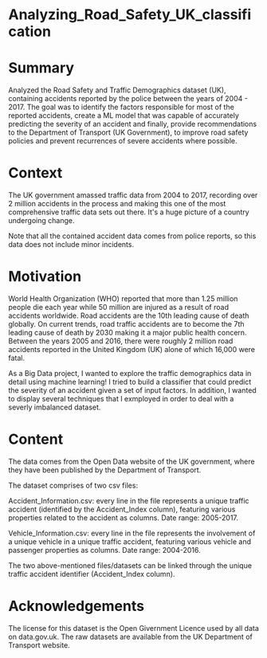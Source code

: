 # Analyzing_Road_Safety_UK_classification

# Summary
Analyzed the Road Safety and Traffic Demographics dataset (UK), containing accidents reported by the police between the years of 2004 - 2017. The goal was to identify the factors responsible for most of the reported accidents, create a ML model that was capable of accurately predicting the severity of an accident and finally, provide recommendations to the Department of Transport (UK Government), to improve road safety policies and prevent recurrences of severe accidents where possible.

# Context
The UK government amassed traffic data from 2004 to 2017, recording over 2 million accidents in the process and making this one of the most comprehensive traffic data sets out there. It's a huge picture of a country undergoing change.

Note that all the contained accident data comes from police reports, so this data does not include minor incidents.

# Motivation
World Health Organization (WHO) reported that more than 1.25 million people die each year while 50 million are injured as a result of road accidents worldwide. Road accidents are the 10th leading cause of death globally. On current trends, road traffic accidents are to become the 7th leading cause of death by 2030 making it a major public health concern. Between the years 2005 and 2016, there were roughly 2 million road accidents reported in the United Kingdom (UK) alone of which 16,000 were fatal.

As a Big Data project, I wanted to explore the traffic demographics data in detail using machine learning! I tried to build a classifier that could predict the severity of an accident given a set of input factors. In addition, I wanted to display several techniques that I exmployed in order to deal with a severly imbalanced dataset.

# Content
The data comes from the Open Data website of the UK government, where they have been published by the Department of Transport.

The dataset comprises of two csv files:

Accident_Information.csv: every line in the file represents a unique traffic accident (identified by the Accident_Index column), featuring various properties related to the accident as columns. Date range: 2005-2017.

Vehicle_Information.csv: every line in the file represents the involvement of a unique vehicle in a unique traffic accident, featuring various vehicle and passenger properties as columns. Date range: 2004-2016.

The two above-mentioned files/datasets can be linked through the unique traffic accident identifier (Accident_Index column).

# Acknowledgements
The license for this dataset is the Open Givernment Licence used by all data on data.gov.uk. The raw datasets are available from the UK Department of Transport website.
